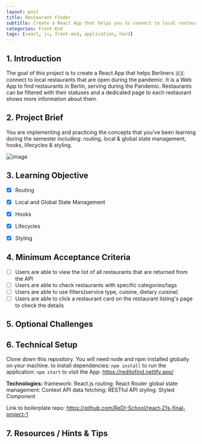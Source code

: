 ```yaml
---
layout: post
title: Restaurant Finder
subtitle: Create a React App that helps you to connect to local restaurants
categories: Front-End
tags: [react, js, front-end, application, hard]
---
```



## 1. Introduction

The goal of this project is to create a React App that helps Berliners 🇩🇪 connect to local restaurants that are open during the pandemic. It is a Web App to find restaurants in Berlin, serving during the Pandemic. Restaurants can be filtered with their statuses and a dedicated page to each restaurant shows more information about them.

## 2. Project Brief 

You are implementing and practicing the concepts that you've been learning during the semester including: routing, local & global state management, hooks, lifecycles & styling.


![image](https://user-images.githubusercontent.com/51905839/199746245-229c01e3-1cc7-46a8-b36f-d18223f4cf3d.png)



## 3. Learning Objective

- [x] Routing
- [x] Local and Global State Management
- [x] Hooks
- [x] Lifecycles
- [x] Styling


## 4. Minimum Acceptance Criteria

- [ ] Users are able to view the list of all restaurants that are returned from the API 
- [ ] Users are able to check restaurants with specific categories/tags
- [ ] Users are able to use filters(service type, cuisine, dietary cuisine)
- [ ] Users are able to click a restaurant card on the restaurant listing's page to check the details

## 5. Optional Challenges



## 6. Technical Setup

Clone down this repository. You will need node and npm installed globally on your machine.
to install dependencies:
``` npm install ```
to run the application: 
``` npm start ```
to visit the App:
https://reditofind.netlify.app/

**Technologies:**
framework: React.js
routing: React Router
global state management: Context API
data fetching: RESTful API
styling: Styled Component


Link to boilerplate repo: https://github.com/ReDI-School/react-21s-final-project-1

## 7. Resources / Hints & Tips

